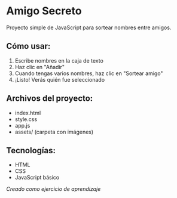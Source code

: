 # Amigo Secreto

Proyecto simple de JavaScript para sortear nombres entre amigos.

## Cómo usar:
1. Escribe nombres en la caja de texto
2. Haz clic en "Añadir" 
3. Cuando tengas varios nombres, haz clic en "Sortear amigo"
4. ¡Listo! Verás quién fue seleccionado

## Archivos del proyecto:
- index.html
- style.css
- app.js
- assets/ (carpeta con imágenes)

## Tecnologías:
- HTML
- CSS 
- JavaScript básico

*Creado como ejercicio de aprendizaje*

